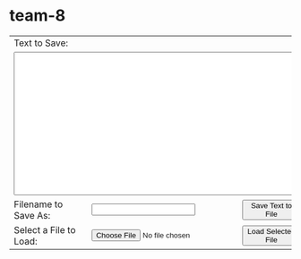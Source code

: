 # team-8
<html>
<body>

<table>
	<tr><td>Text to Save:</td></tr>
	<tr>
		<td colspan="3">
			<textarea id="inputTextToSave" style="width:512px;height:256px"></textarea>
		</td>
	</tr>
	<tr>
		<td>Filename to Save As:</td>
		<td><input id="inputFileNameToSaveAs"></input></td>
		<td><button onclick="saveTextAsFile()">Save Text to File</button></td>
	</tr>
	<tr>
		<td>Select a File to Load:</td>
		<td><input type="file" id="fileToLoad"></td>
		<td><button onclick="loadFileAsText()">Load Selected File</button><td>
	</tr>
</table>

<script type='text/javascript'>

function saveTextAsFile()
{
	var textToWrite = document.getElementById("inputTextToSave").value;
	var textFileAsBlob = new Blob([textToWrite], {type:'text/plain'});
	var fileNameToSaveAs = document.getElementById("inputFileNameToSaveAs").value;

	var downloadLink = document.createElement("a");
	downloadLink.download = fileNameToSaveAs;
	downloadLink.innerHTML = "Download File";
	if (window.webkitURL != null)
	{
		// Chrome allows the link to be clicked
		// without actually adding it to the DOM.
		downloadLink.href = window.webkitURL.createObjectURL(textFileAsBlob);
	}
	else
	{
		// Firefox requires the link to be added to the DOM
		// before it can be clicked.
		downloadLink.href = window.URL.createObjectURL(textFileAsBlob);
		downloadLink.onclick = destroyClickedElement;
		downloadLink.style.display = "none";
		document.body.appendChild(downloadLink);
	}

	downloadLink.click();
}

function destroyClickedElement(event)
{
	document.body.removeChild(event.target);
}

function loadFileAsText()
{
	var fileToLoad = document.getElementById("fileToLoad").files[0];

	var fileReader = new FileReader();
	fileReader.onload = function(fileLoadedEvent) 
	{
		var textFromFileLoaded = fileLoadedEvent.target.result;
		document.getElementById("inputTextToSave").value = textFromFileLoaded;
	};
	fileReader.readAsText(fileToLoad, "UTF-8");
}

</script>

</body>
</html>
